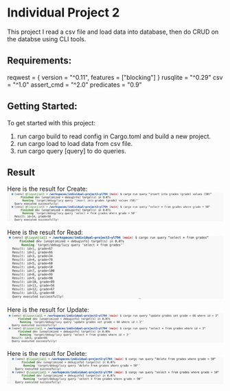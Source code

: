 # Individual Project 2

This project I read a csv file and load data into database, then do CRUD on the databse using CLI tools.

## Requirements:

reqwest = { version = "^0.11", features = ["blocking"] }
rusqlite = "^0.29"
csv = "^1.0"
assert_cmd = "^2.0"
predicates = "0.9"

## Getting Started:

To get started with this project:

1. run cargo build to read config in Cargo.toml and build a new project.
2. run cargo load to load data from csv file.
3. run cargo query [query] to do queries.

## Result
Here is the result for Create:
![](c.png)

Here is the result for Read:
![](r.png)

Here is the result for Update:
![](u.png)

Here is the result for Delete:
![](d.png)

